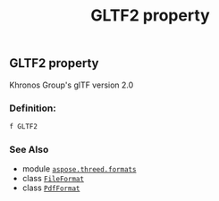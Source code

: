 ﻿---
title: GLTF2 property
second_title: Aspose.3D for Python via .NET API References
description: 
type: docs
weight: 320
url: /python-net/aspose.threed.formats/pdfformat/gltf2/
is_root: false
---

## GLTF2 property


Khronos Group's glTF version 2.0
### Definition:
```python
f GLTF2 
```

### See Also
* module [`aspose.threed.formats`](../../)
* class [`FileFormat`](/3d/python-net/aspose.threed/fileformat)
* class [`PdfFormat`](/3d/python-net/aspose.threed.formats/pdfformat)
